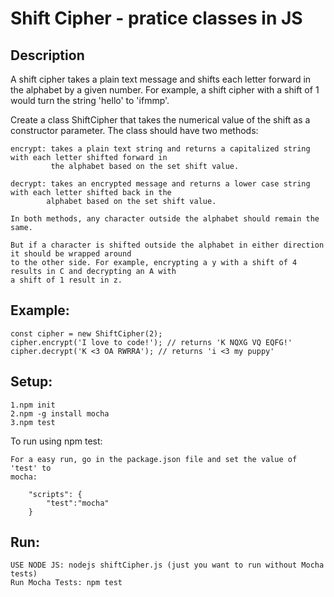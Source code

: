 # Shift Cipher - pratice classes in JS

## Description
A shift cipher takes a plain text message and shifts each letter forward in the alphabet by a given number.
For example, a shift cipher with a shift of 1 would turn the string 'hello' to 'ifmmp'.

Create a class ShiftCipher that takes the numerical value of the shift as a constructor parameter.
The class should have two methods:

    encrypt: takes a plain text string and returns a capitalized string with each letter shifted forward in
             the alphabet based on the set shift value.
    
    decrypt: takes an encrypted message and returns a lower case string with each letter shifted back in the
            alphabet based on the set shift value.
    
    In both methods, any character outside the alphabet should remain the same.
    
    But if a character is shifted outside the alphabet in either direction it should be wrapped around
    to the other side. For example, encrypting a y with a shift of 4 results in C and decrypting an A with
    a shift of 1 result in z.

## Example:

    const cipher = new ShiftCipher(2);
    cipher.encrypt('I love to code!'); // returns 'K NQXG VQ EQFG!'
    cipher.decrypt('K <3 OA RWRRA'); // returns 'i <3 my puppy'

## Setup:

    1.npm init
    2.npm -g install mocha
    3.npm test
    
To run using npm test:

    For a easy run, go in the package.json file and set the value of 'test' to  
    mocha:

        "scripts": {
            "test":"mocha"
        }



## Run:

    USE NODE JS: nodejs shiftCipher.js (just you want to run without Mocha tests)
    Run Mocha Tests: npm test